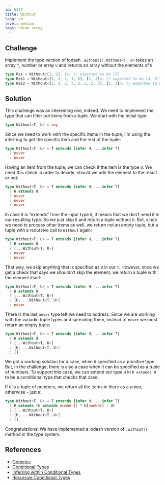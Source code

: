 ```yaml
---
id: 5117
title: Without
lang: en
level: medium
tags: union array
---
```


## Challenge

Implement the type version of lodash `.without()`.
`Without<T, U>` takes an array `T`, number or array `U` and returns an array without the elements of `U`.

```typescript
type Res = Without<[1, 2], 1>; // expected to be [2]
type Res1 = Without<[1, 2, 4, 1, 5], [1, 2]>; // expected to be [4, 5]
type Res2 = Without<[2, 3, 2, 3, 2, 3, 2, 3], [2, 3]>; // expected to be []
```

## Solution

This challenge was an interesting one, indeed.
We need to implement the type that can filter out items from a tuple.
We start with the initial type:

```typescript
type Without<T, U> = any
```

Since we need to work with the specific items in the tuple, I’m using the inferring to get the specific item and the rest of the tuple:

```typescript
type Without<T, U> = T extends [infer H, ...infer T]
  ? never
  : never
```

Having an item from the tuple, we can check if the item is the type `U`.
We need this check in order to decide, should we add the element to the result or not:

```typescript
type Without<T, U> = T extends [infer H, ...infer T]
  ? H extends U
  ? never
  : never
  : never
```

In case it is “extends” from the input type `U`, it means that we don’t need it in our resulting type.
So we just skip it and return a tuple without it.
But, since we need to process other items as well, we return not an empty tuple, but a tuple with a recursive call to `Without` again:

```typescript
type Without<T, U> = T extends [infer H, ...infer T]
  ? H extends U
  ? [...Without<T, U>]
  : never
  : never
```

That way, we skip anything that is specified as `U` in our `T`.
However, once we get a check that says we shouldn’t skip the element, we return a tuple with the element itself:

```typescript
type Without<T, U> = T extends [infer H, ...infer T]
  ? H extends U
  ? [...Without<T, U>]
  : [H, ...Without<T, U>]
  : never
```

There is the last `never` type left we need to address.
Since we are working with the variadic tuple types and spreading them, instead of `never` we must return an empty tuple:

```typescript
type Without<T, U> = T extends [infer H, ...infer T]
  ? H extends U
  ? [...Without<T, U>]
  : [H, ...Without<T, U>]
  : []
```

We got a working solution for a case, when `U` specified as a primitive type.
But, in the challenge, there is also a case when it can be specified as a tuple of numbers.
To support this case, we can extend our type `U` in `H extends U` to be a conditional type that checks that case.

If `U` is a tuple of numbers, we return all the items in there as a union, otherwise - just `U`:

```typescript
type Without<T, U> = T extends [infer H, ...infer T]
  ? H extends (U extends number[] ? U[number] : U)
  ? [...Without<T, U>]
  : [H, ...Without<T, U>]
  : []
```

Congratulations!
We have implemented a lodash version of `.without()` method in the type system.

## References

- [Generics](https://www.typescriptlang.org/docs/handbook/2/generics.html)
- [Conditional Types](https://www.typescriptlang.org/docs/handbook/2/conditional-types.html)
- [Inferring within Conditional Types](https://www.typescriptlang.org/docs/handbook/2/conditional-types.html#inferring-within-conditional-types)
- [Recursive Conditional Types](https://www.typescriptlang.org/docs/handbook/release-notes/typescript-4-1.html#recursive-conditional-types)
